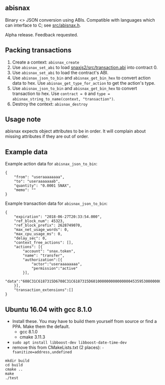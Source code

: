## abisnax

Binary <> JSON conversion using ABIs. Compatible with languages which can interface to C; see [src/abisnax.h](src/abisnax.h).

Alpha release. Feedback requested.

## Packing transactions

1. Create a context: `abisnax_create`
1. Use `abisnax_set_abi` to load [snaxjs2/src/transaction.abi](https://github.com/SNAX/snaxjs2/blob/master/src/transaction.abi) into contract 0.
1. Use `abisnax_set_abi` to load the contract's ABI.
1. Use `abisnax_json_to_bin` and `abisnax_get_bin_hex` to convert action data to hex. Use `abisnax_get_type_for_action` to get the action's type.
1. Use `abisnax_json_to_bin` and `abisnax_get_bin_hex` to convert transaction to hex. Use `contract = 0` and `type = abisnax_string_to_name(context, "transaction")`.
1. Destroy the context: `abisnax_destroy`

## Usage note

abisnax expects object attributes to be in order. It will complain about missing attributes if they are out of order.

## Example data

Example action data for `abisnax_json_to_bin`:

```
{
    "from": "useraaaaaaaa",
    "to": "useraaaaaaab",
    "quantity": "0.0001 SNAX",
    "memo": ""
}
```

Example transaction data for `abisnax_json_to_bin`:

```
{
    "expiration": "2018-06-27T20:33:54.000",
    "ref_block_num": 45323,
    "ref_block_prefix": 2628749070,
    "max_net_usage_words": 0,
    "max_cpu_usage_ms": 0,
    "delay_sec": 0,
    "context_free_actions": [],
    "actions": [{
        "account": "snax.token",
        "name": "transfer",
        "authorization":[{
            "actor":"useraaaaaaaa",
            "permission":"active"
        }],
        "data":"608C31C6187315D6708C31C6187315D60100000000000000045359530000000000"
    }],
    "transaction_extensions":[]
}
```

## Ubuntu 16.04 with gcc 8.1.0

* Install these. You may have to build them yourself from source or find a PPA. Make them the default.
  * gcc 8.1.0
  * cmake 3.11.3
* `sudo apt install libboost-dev libboost-date-time-dev`
* remove this from CMakeLists.txt (2 places): `-fsanitize=address,undefined`

```
mkdir build
cd build
cmake ..
make
./test
```
